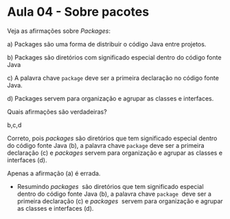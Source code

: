# Aula 04 - Sobre pacotes

Veja as afirmações sobre *Packages*:

a) Packages são uma forma de distribuir o código Java entre projetos.

b) Packages são diretórios com significado especial dentro do código fonte Java

c) A palavra chave `package` deve ser a primeira declaração no código fonte Java.

d) Packages servem para organização e agrupar as classes e interfaces.

Quais afirmações são verdadeiras?

b,c,d

Correto, pois *packages* são diretórios que tem significado especial dentro do código fonte Java (b), a palavra chave `package` deve ser a primeira declaração (c) e *packages* servem para organização e agrupar as classes e interfaces (d).

Apenas a afirmação (a) é errada.

- Resumindo *packages*
 são diretórios que tem significado especial dentro do código fonte Java (b), a palavra chave `package`  deve ser a primeira declaração (c) e *packages*  servem para organização e agrupar as classes e interfaces (d).